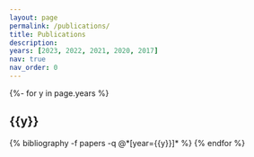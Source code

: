 ```yaml
---
layout: page
permalink: /publications/
title: Publications
description: 
years: [2023, 2022, 2021, 2020, 2017]
nav: true
nav_order: 0
---
```

<!-- _pages/publications.md -->
<div class="publications">

{%- for y in page.years %}
  <h2 class="year">{{y}}</h2>
  {% bibliography -f papers -q @*[year={{y}}]* %}
{% endfor %}

</div>
